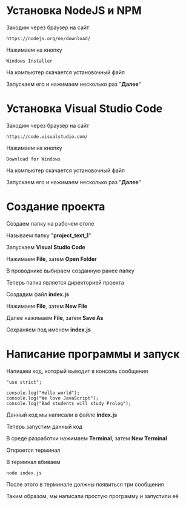 # Установка NodeJS и NPM

Заходим через браузер на сайт

```
https://nodejs.org/en/download/
```

Нажимаем на кнопку 

```
Windows Installer
```

На компьютер скачается установочный файл

Запускаем его и нажимаем несколько раз "**Далее**"

# Установка Visual Studio Code

Заходим через браузер на сайт

```
https://code.visualstudio.com/
```

Нажимаем на кнопку 

```
Download for Windows
```

На компьютер скачается установочный файл

Запускаем его и нажимаем несколько раз "**Далее**"

# Создание проекта

Создаем папку на рабочем столе

Называем папку "**project_text_1**"

Запускаем **Visual Studio Code**

Нажимаем **File**, затем **Open Folder**

В проводнике выбираем созданную ранее папку

Теперь папка является директорией проекта

Создадим файл **index.js**

Нажимаем **File**, затем **New File**

Далее нажимаем **File**, затем **Save As**

Сохраняем под именем **index.js**

# Написание программы и запуск

Напишем код, который выводит в консоль сообщения

```
"use strict";

console.log("Hello world");
console.log("We love JavaScript");
console.log("Bad students will study Prolog");
```

Данный код мы написали в файле **index.js**

Теперь запустим данный код

В среде разработки нажимаем **Terminal**, затем **New Terminal**

Откроется терминал

В терминал вбиваем

```
node index.js
```

После этого в терминале должны появиться три сообщения

Таким образом, мы написали простую программу и запустили её





